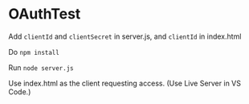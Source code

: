 # OAuthTest

Add `clientId` and `clientSecret` in server.js, and `clientId` in index.html

Do `npm install`

Run `node server.js`

Use index.html as the client requesting access. (Use Live Server in VS Code.)

